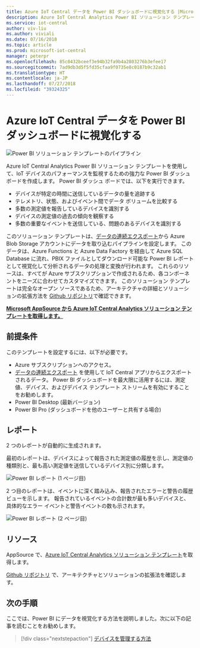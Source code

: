 ```yaml
---
title: Azure IoT Central データを Power BI ダッシュボードに視覚化する |Microsoft Docs
description: Azure IoT Central Analytics Power BI ソリューション テンプレートを使用して、IoT Central データを視覚化して分析します。
ms.service: iot-central
author: viv-liu
ms.author: viviali
ms.date: 07/16/2018
ms.topic: article
ms.prod: microsoft-iot-central
manager: peterpr
ms.openlocfilehash: 85c0432bceef3e94b32fa9b4a2803276b3efee17
ms.sourcegitcommit: 7ad9db3d5f5fd35cfaa9f0735e8c0187b9c32ab1
ms.translationtype: HT
ms.contentlocale: ja-JP
ms.lasthandoff: 07/27/2018
ms.locfileid: "39324325"
---
```

# <a name="visualize-and-analyze-your-azure-iot-central-data-in-a-power-bi-dashboard"></a>Azure IoT Central データを Power BI ダッシュボードに視覚化する

![Power BI ソリューション テンプレートのパイプライン](media/howto-connect-powerbi/iot-continuous-data-export.png)

Azure IoT Central Analytics Power BI ソリューション テンプレートを使用して、IoT デバイスのパフォーマンスを監視するための強力な Power BI ダッシュボードを作成します。 Power BI ダッシュ ボードでは、以下を実行できます。
- デバイスが特定の時間に送信しているデータの量を追跡する
- テレメトリ、状態、およびイベント間でデータ ボリュームを比較する
- 多数の測定値を報告しているデバイスを識別する
- デバイスの測定値の過去の傾向を観察する
- 多数の重要なイベントを送信している、問題のあるデバイスを識別する

このソリューション テンプレートは、[データの連続エクスポート](howto-export-data.md)から Azure Blob Storage アカウントにデータを取り込むパイプラインを設定します。 このデータは、Azure Functions と Azure Data Factory を経由して Azure SQL Database に流れ、PBIX ファイルとしてダウンロード可能な Power BI レポートとして視覚化して分析されるデータの処理と変換が行われます。 これらのリソースは、すべてが Azure サブスクリプションで作成されるため、各コンポーネントをニーズに合わせてカスタマイズできます。 このソリューション テンプレートは完全なオープン ソースであるため、アーキテクチャの詳細とソリューションの拡張方法を [Github リポジトリ](https://aka.ms/iotcentralgithubpowerbisolutiontemplate)で確認できます。

**[Microsoft AppSource から Azure IoT Central Analytics ソリューション テンプレートを取得します。](https://aka.ms/iotcentralpowerbisolutiontemplate)**

## <a name="prerequisites"></a>前提条件
このテンプレートを設定するには、以下が必要です。
- Azure サブスクリプションへのアクセス。
- [データの連続エクスポート](howto-export-data.md) を使用して IoT Central アプリからエクスポートされるデータ。 Power BI ダッシュボードを最大限に活用するには、測定値、デバイス、およびデバイス テンプレート ストリームを有効にすることをお勧めします。
- Power BI Desktop (最新バージョン)
- Power BI Pro (ダッシュボードを他のユーザーと共有する場合)

## <a name="reports"></a>レポート

2 つのレポートが自動的に生成されます。 

最初のレポートは、デバイスによって報告された測定値の履歴を示し、測定値の種類別と、最も高い測定値を送信しているデバイス別に分類します。

![Power BI レポート (1 ページ目)](media/howto-connect-powerbi/template-page1-hasdata.PNG)

2 つ目のレポートは、イベントに深く踏み込み、報告されたエラーと警告の履歴ビューを示します。 報告されているイベントの合計数が最も多いデバイスと、具体的なエラー イベントと警告イベントの数も示されます。

![Power BI レポート (2 ページ目)](media/howto-connect-powerbi/template-page2-hasdata.PNG)

## <a name="resources"></a>リソース

AppSource で、[Azure IoT Central Analytics ソリューション テンプレート](https://aka.ms/iotcentralpowerbisolutiontemplate)を取得します。

[Github リポジトリ](https://aka.ms/iotcentralgithubpowerbisolutiontemplate) で、アーキテクチャとソリューションの拡張法を確認します。

## <a name="next-steps"></a>次の手順

ここでは、Power BI にデータを視覚化する方法を説明しました。次に以下の記事を読むことをお勧めします。

> [!div class="nextstepaction"]
> [デバイスを管理する方法](howto-manage-devices.md)
